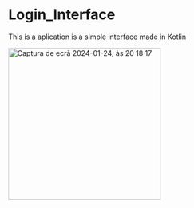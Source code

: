 # Login_Interface
 This is a aplication is a simple interface made in Kotlin
 
<img width="305" alt="Captura de ecrã 2024-01-24, às 20 18 17" src="https://github.com/TafariDragon/Login_Interface/assets/106206000/6a62183a-f523-4cad-8233-256f6fd48c29">
